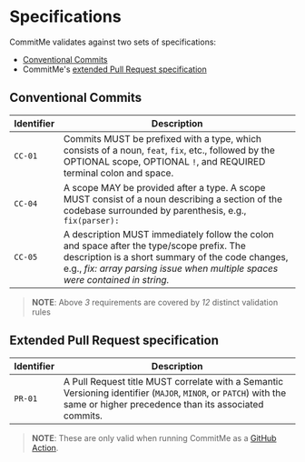 <!-- 
SPDX-FileCopyrightText: 2023 Kevin de Jong <monkaii@hotmail.com>

SPDX-License-Identifier: GPL-3.0-or-later
SPDX-License-Identifier: CC-BY-3.0
-->

# Specifications

CommitMe validates against two sets of specifications:
- [Conventional Commits](https://www.conventionalcommits.org/en/v1.0.0/#specification)
- CommitMe's [extended Pull Request specification](#extended-pull-request-specification)

## Conventional Commits

| Identifier | Description |
| --- | --- |
| `CC-01` | Commits MUST be prefixed with a type, which consists of a noun, `feat`, `fix`, etc., followed by the OPTIONAL scope, OPTIONAL `!`, and REQUIRED terminal colon and space. | 
| `CC-04` | A scope MAY be provided after a type. A scope MUST consist of a noun describing a section of the codebase surrounded by parenthesis, e.g., `fix(parser):` |
| `CC-05` | A description MUST immediately follow the colon and space after the type/scope prefix. The description is a short summary of the code changes, e.g., _fix: array parsing issue when multiple spaces were contained in string._ |

> **NOTE**: Above _3_ requirements are covered by _12_ distinct validation rules

## Extended Pull Request specification

| Identifier | Description |
| --- | --- |
| `PR-01` | A Pull Request title MUST correlate with a Semantic Versioning identifier (`MAJOR`, `MINOR`, or `PATCH`) with the same or higher precedence than its associated commits. |

> **NOTE**: These are only valid when running CommitMe as a [GitHub Action](./github-action.md).
